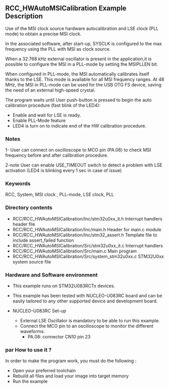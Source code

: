 ## <b>RCC_HWAutoMSICalibration Example Description</b>
Use of the MSI clock source hardware autocalibration and LSE clock (PLL mode) to obtain a precise MSI clock. 

In the associated software, after start-up, SYSCLK is configured to the max 
frequency using the PLL with MSI as clock source.

When a 32.768 kHz external oscillator is present in the application,it is possible to configure 
the MSI in a PLL-mode by setting the MSIPLLEN bit. 

When configured in PLL-mode, the MSI automatically calibrates itself thanks to the LSE. 
This mode is available for all MSI frequency ranges. At 48 MHz, the MSI in PLL-mode can 
be used for the USB OTG FS device, saving the need of an external high-speed crystal.

The program waits until User push-button is pressed to begin the auto calibration 
procedure (fast blink of the LED4):

 - Enable and wait for LSE is ready.
 - Enable PLL-Mode feature
 - LED4 is turn on to indicate end of the HW calibration procedure.

### <b>Notes</b>

1- User can connect on oscilloscope to MCO pin (PA.08) to check MSI frequency before and after
calibration procedure.

2-note User can enable USE_TIMEOUT switch to detect a problem with LSE activation (LED4 is blinking 
every 1 sec in case of issue)


### <b>Keywords</b>

RCC, System, MSI clock , PLL-mode, LSE clock, PLL


### <b>Directory contents</b>

  - RCC/RCC_HWAutoMSICalibration/Inc/stm32u0xx_it.h          Interrupt handlers header file
  - RCC/RCC_HWAutoMSICalibration/Inc/main.h                  Header for main.c module
  - RCC/RCC_HWAutoMSICalibration/Inc/stm32_assert.h          Template file to include assert_failed function
  - RCC/RCC_HWAutoMSICalibration/Src/stm32u0xx_it.c          Interrupt handlers
  - RCC/RCC_HWAutoMSICalibration/Src/main.c                  Main program
  - RCC/RCC_HWAutoMSICalibration/Src/system_stm32u0xx.c      STM32U0xx system source file

### <b>Hardware and Software environment</b>

  - This example runs on STM32U083RCTx devices.
    
  - This example has been tested with NUCLEO-U083RC board and can be
    easily tailored to any other supported device and development board.

  - NUCLEO-U083RC Set-up
    - External LSE Oscillator is mandatory to be able to run this example.
    - Connect the MCO pin to an oscilloscope to monitor the different waveforms:
      - PA.08: connector CN10 pin 23


### <b>par How to use it ?</b> 

In order to make the program work, you must do the following :

 - Open your preferred toolchain
 - Rebuild all files and load your image into target memory
 - Run the example